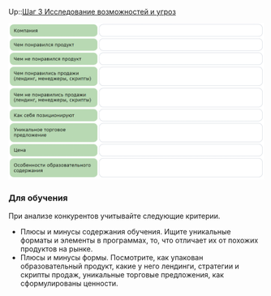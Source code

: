 Up::[Шаг 3 Исследование возможностей и угроз](../%D0%A1%D1%82%D1%80%D0%B0%D1%82%D0%B5%D0%B3%D0%B8%D1%87%D0%B5%D1%81%D0%BA%D0%B8%D0%B9%20%D1%86%D0%B8%D0%BA%D0%BB%20%D1%83%D0%BF%D1%80%D0%B0%D0%B2%D0%BB%D0%B5%D0%BD%D0%B8%D1%8F/%D0%A8%D0%B0%D0%B3%203%20%D0%98%D1%81%D1%81%D0%BB%D0%B5%D0%B4%D0%BE%D0%B2%D0%B0%D0%BD%D0%B8%D0%B5%20%D0%B2%D0%BE%D0%B7%D0%BC%D0%BE%D0%B6%D0%BD%D0%BE%D1%81%D1%82%D0%B5%D0%B9%20%D0%B8%20%D1%83%D0%B3%D1%80%D0%BE%D0%B7.md)

![Pasted image 20230711221854.png](../Img_PSF/Pasted%20image%2020230711221854.png)

### Для обучения

При анализе конкурентов учитывайте следующие критерии.

* Плюсы и минусы содержания обучения. Ищите уникальные форматы и элементы в программах, то, что отличает их от похожих продуктов на рынке.
* Плюсы и минусы формы. Посмотрите, как упакован образовательный продукт, какие у него лендинги, стратегии и скрипты продаж, уникальные торговые предложения, как сформулированы ценности.
